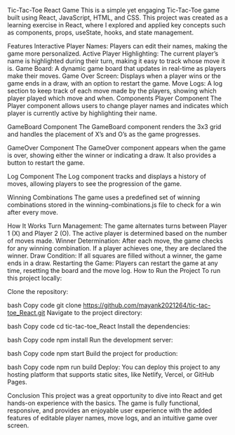 Tic-Tac-Toe React Game
This is a simple yet engaging Tic-Tac-Toe game built using React, JavaScript, HTML, and CSS. This project was created as a learning exercise in React, where I explored and applied key concepts such as components, props, useState, hooks, and state management.

Features
Interactive Player Names: Players can edit their names, making the game more personalized.
Active Player Highlighting: The current player’s name is highlighted during their turn, making it easy to track whose move it is.
Game Board: A dynamic game board that updates in real-time as players make their moves.
Game Over Screen: Displays when a player wins or the game ends in a draw, with an option to restart the game.
Move Logs: A log section to keep track of each move made by the players, showing which player played which move and when.
Components
Player Component
The Player component allows users to change player names and indicates which player is currently active by highlighting their name.

GameBoard Component
The GameBoard component renders the 3x3 grid and handles the placement of X’s and O’s as the game progresses.

GameOver Component
The GameOver component appears when the game is over, showing either the winner or indicating a draw. It also provides a button to restart the game.

Log Component
The Log component tracks and displays a history of moves, allowing players to see the progression of the game.

Winning Combinations
The game uses a predefined set of winning combinations stored in the winning-combinations.js file to check for a win after every move.

How It Works
Turn Management: The game alternates turns between Player 1 (X) and Player 2 (O). The active player is determined based on the number of moves made.
Winner Determination: After each move, the game checks for any winning combination. If a player achieves one, they are declared the winner.
Draw Condition: If all squares are filled without a winner, the game ends in a draw.
Restarting the Game: Players can restart the game at any time, resetting the board and the move log.
How to Run the Project
To run this project locally:

Clone the repository:

bash
Copy code
git clone https://github.com/mayank2021264/tic-tac-toe_React.git
Navigate to the project directory:

bash
Copy code
cd tic-tac-toe_React
Install the dependencies:

bash
Copy code
npm install
Run the development server:

bash
Copy code
npm start
Build the project for production:

bash
Copy code
npm run build
Deploy:
You can deploy this project to any hosting platform that supports static sites, like Netlify, Vercel, or GitHub Pages.

Conclusion
This project was a great opportunity to dive into React and get hands-on experience with the basics. The game is fully functional, responsive, and provides an enjoyable user experience with the added features of editable player names, move logs, and an intuitive game over screen.
